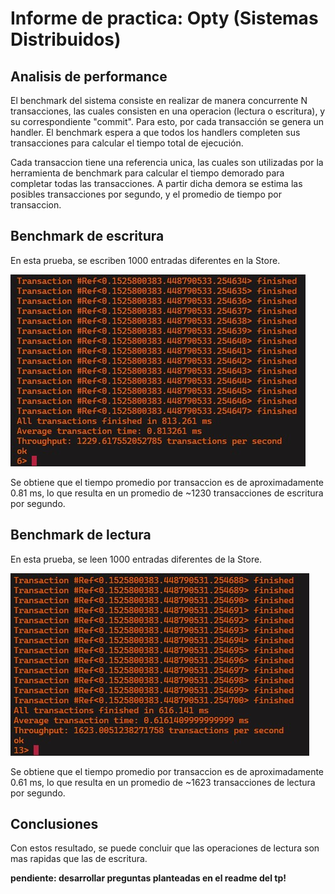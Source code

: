 # Informe de practica: Opty (Sistemas Distribuidos)

## Analisis de performance

El benchmark del sistema consiste en realizar de manera concurrente N transacciones, las cuales consisten en una operacion (lectura o escritura), y su correspondiente "commit". Para esto, por cada transacción se genera un handler. El benchmark espera a que todos los handlers completen sus transacciones para calcular el tiempo total de ejecución. 

Cada transaccion tiene una referencia unica, las cuales son utilizadas por la herramienta de benchmark para calcular el tiempo demorado para completar todas las transacciones. A partir dicha demora se estima las posibles transacciones por segundo, y el promedio de tiempo por transaccion.

## Benchmark de escritura

En esta prueba, se escriben 1000 entradas diferentes en la Store.

![bench_writes](captures/bench_writes.jpg)

Se obtiene que el tiempo promedio por transaccion es de aproximadamente 0.81 ms, lo que resulta en un promedio de ~1230 transacciones de escritura por segundo.

## Benchmark de lectura

En esta prueba, se leen 1000 entradas diferentes de la Store.

![bench_reads](captures/bench_reads.jpg)

Se obtiene que el tiempo promedio por transaccion es de aproximadamente 0.61 ms, lo que resulta en un promedio de ~1623 transacciones de lectura por segundo.

## Conclusiones

Con estos resultado, se puede concluir que las operaciones de lectura son mas rapidas que las de escritura.

**pendiente: desarrollar preguntas planteadas en el readme del tp!**
